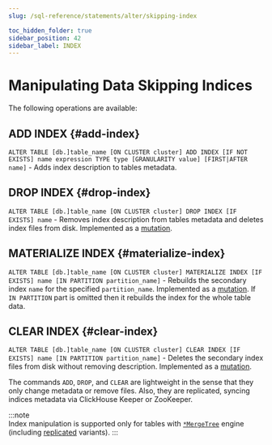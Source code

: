 ```yaml
---
slug: /sql-reference/statements/alter/skipping-index

toc_hidden_folder: true
sidebar_position: 42
sidebar_label: INDEX
---
```


# Manipulating Data Skipping Indices

The following operations are available:

## ADD INDEX {#add-index}

`ALTER TABLE [db.]table_name [ON CLUSTER cluster] ADD INDEX [IF NOT EXISTS] name expression TYPE type [GRANULARITY value] [FIRST|AFTER name]` - Adds index description to tables metadata.

## DROP INDEX {#drop-index}

`ALTER TABLE [db.]table_name [ON CLUSTER cluster] DROP INDEX [IF EXISTS] name` - Removes index description from tables metadata and deletes index files from disk. Implemented as a [mutation](/docs/sql-reference/statements/alter/index.md#mutations).

## MATERIALIZE INDEX {#materialize-index}

`ALTER TABLE [db.]table_name [ON CLUSTER cluster] MATERIALIZE INDEX [IF EXISTS] name [IN PARTITION partition_name]` - Rebuilds the secondary index `name` for the specified `partition_name`. Implemented as a [mutation](/docs/sql-reference/statements/alter/index.md#mutations). If `IN PARTITION` part is omitted then it rebuilds the index for the whole table data.

## CLEAR INDEX {#clear-index}

`ALTER TABLE [db.]table_name [ON CLUSTER cluster] CLEAR INDEX [IF EXISTS] name [IN PARTITION partition_name]` - Deletes the secondary index files from disk without removing description. Implemented as a [mutation](/docs/sql-reference/statements/alter/index.md#mutations).


The commands `ADD`, `DROP`, and `CLEAR` are lightweight in the sense that they only change metadata or remove files.
Also, they are replicated, syncing indices metadata via ClickHouse Keeper or ZooKeeper.

:::note    
Index manipulation is supported only for tables with [`*MergeTree`](/docs/engines/table-engines/mergetree-family/mergetree.md) engine (including [replicated](/docs/engines/table-engines/mergetree-family/replication.md) variants).
:::
